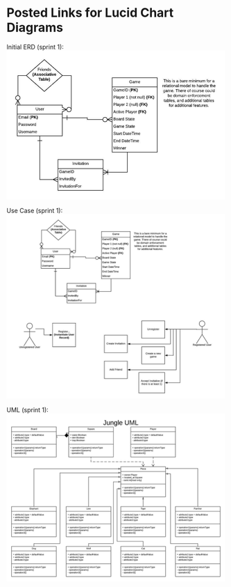 # Posted Links for Lucid Chart Diagrams
Initial ERD (sprint 1): ![ERD](images/ERDForJungle.jpeg)

Use Case (sprint 1): ![ERD](images/useCase.jpeg)

UML (sprint 1): ![ERD](images/JungleUML.jpeg)